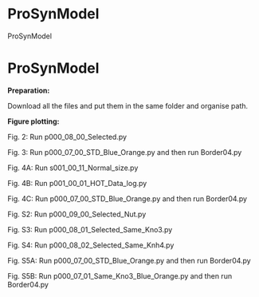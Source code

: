 # ProSynModel
ProSynModel

# ProSynModel

<b>Preparation:</b>

Download all the files and put them in the same folder and organise path.  

<b>Figure plotting:</b>

Fig. 2: Run p000_08_00_Selected.py

Fig. 3: Run p000_07_00_STD_Blue_Orange.py and then run Border04.py

Fig. 4A: Run s001_00_11_Normal_size.py

Fig. 4B: Run p001_00_01_HOT_Data_log.py

Fig. 4C: Run p000_07_00_STD_Blue_Orange.py and then run Border04.py


Fig. S2: Run p000_09_00_Selected_Nut.py

Fig. S3: Run p000_08_01_Selected_Same_Kno3.py

Fig. S4: Run p000_08_02_Selected_Same_Knh4.py

Fig. S5A: Run p000_07_00_STD_Blue_Orange.py and then run Border04.py

Fig. S5B: Run p000_07_01_Same_Kno3_Blue_Orange.py and then run Border04.py
